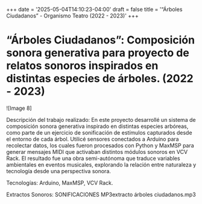 +++
date = '2025-05-04T14:10:23-04:00'
draft = false
title = '“Árboles Ciudadanos” - Organismo Teatro (2022 - 2023)'
+++

# “Árboles Ciudadanos”: Composición sonora generativa para proyecto de relatos sonoros inspirados en distintas especies de árboles. (2022 - 2023)

![Image 8]

Descripción del trabajo realizado: En este proyecto desarrollé un sistema de composición sonora generativa inspirado en distintas especies arbóreas, como parte de un ejercicio de sonificación de estímulos capturados desde el entorno de cada árbol. Utilicé sensores conectados a Arduino para recolectar datos, los cuales fueron procesados con Python y MaxMSP para generar mensajes MIDI que activaban distintos módulos sonoros en VCV Rack. El resultado fue una obra semi-autónoma que traduce variables ambientales en eventos musicales, explorando la relación entre naturaleza y tecnología desde una perspectiva sonora.

Tecnologías: Arduino, MaxMSP, VCV Rack.

Extractos Sonoros:  SONIFICACIONES MP3extracto árboles ciudadanos.mp3

